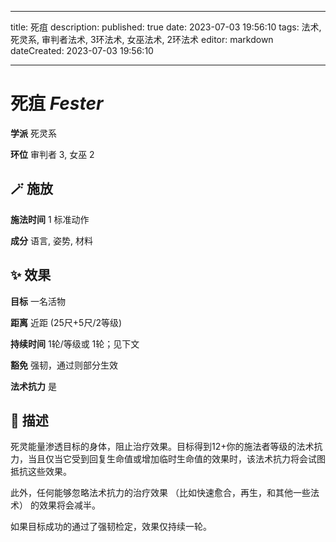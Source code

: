 
---
title: 死疽
description: 
published: true
date: 2023-07-03 19:56:10
tags: 法术, 死灵系, 审判者法术, 3环法术, 女巫法术, 2环法术
editor: markdown
dateCreated: 2023-07-03 19:56:10

---

# **死疽** *Fester*

**学派** 死灵系 

**环位** 审判者 3, 女巫 2

## 🪄 施放

**施法时间** 1 标准动作

**成分** 语言, 姿势, 材料

## ✨ 效果 

**目标** 一名活物 

**距离** 近距 (25尺+5尺/2等级)  

**持续时间** 1轮/等级或 1轮；见下文 

**豁免** 强韧，通过则部分生效

**法术抗力** 是

## 📖 描述

死灵能量渗透目标的身体，阻止治疗效果。目标得到12+你的施法者等级的法术抗力，当且仅当它受到回复生命值或增加临时生命值的效果时，该法术抗力将会试图抵抗这些效果。

此外，任何能够忽略法术抗力的治疗效果 （比如快速愈合，再生，和其他一些法术） 的效果将会减半。

如果目标成功的通过了强韧检定，效果仅持续一轮。
    